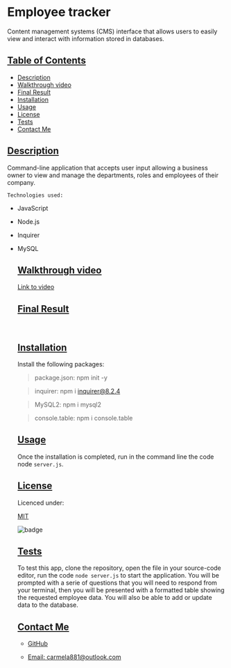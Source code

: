 # Employee tracker
Content management systems (CMS) interface that allows users to easily view and interact with information stored in databases.

  ## [Table of Contents](#table-of-contents)

  - [Description](#description)
  - [Walkthrough video](#walkthrough-video)
  - [Final Result](#final-result)
  - [Installation](#installation)
  - [Usage](#usage)
  - [License](#license)
  - [Tests](#tests)
  - [Contact Me](#contact)

  ## [Description](#table-of-contents)

Command-line application that accepts user input allowing a business owner to view and manage the departments, roles and employees of their company.

`Technologies used:`

- JavaScript  
- Node.js  
- Inquirer 
- MySQL

  ## [Walkthrough video](#table-of-contents)
  [Link to video]()


  ## [Final Result](#table-of-contents)

  ![]()
  ![]()


  ## [Installation](#table-of-contents)

  Install the following packages:

  > package.json: npm init -y   

  > inquirer: npm i inquirer@8.2.4

  > MySQL2: npm i mysql2

  > console.table: npm i console.table


  ## [Usage](#table-of-contents)

  Once the installation is completed, run in the command line the code node `server.js`.

  ## [License](#table-of-contents)

  Licenced under:
    
  [MIT](https://choosealicense.com/licenses/MIT)
    
    
  ![badge](https://img.shields.io/badge/license-MIT-green>)
  

  ## [Tests](#table-of-contents)

  To test this app, clone the repository, open the file in your source-code editor, run the code `node server.js` to start the application. You will be prompted with a serie of questions that you will need to respond from your terminal, then you will be presented with a formatted table showing the requested employee data. You will also be able to add or update data to the database.

  ## [Contact Me](#table-of-contents)

  - [GitHub](https://github.com/cdrcar)

  - [Email: carmela881@outlook.com](mailto:carmela881@outlook.com)





